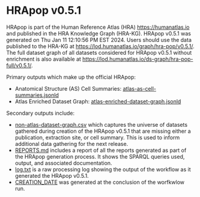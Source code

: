 # HRApop v0.5.1

HRApop is part of the Human Reference Atlas (HRA) <https://humanatlas.io> and published in the HRA Knowledge Graph (HRA-KG). HRApop v0.5.1 was generated on Thu Jan 11 12:10:56 PM EST 2024. Users should use the data published to the HRA-KG at <https://lod.humanatlas.io/graph/hra-pop/v0.5.1/>. The full dataset graph of all datasets considered for HRApop v0.5.1 without enrichment is also available at <https://lod.humanatlas.io/ds-graph/hra-pop-full/v0.5.1/>.

Primary outputs which make up the official HRApop:

* Anatomical Structure (AS) Cell Summaries: [atlas-as-cell-summaries.jsonld](atlas-as-cell-summaries.jsonld)
* Atlas Enriched Dataset Graph: [atlas-enriched-dataset-graph.jsonld](atlas-enriched-dataset-graph.jsonld)

Secondary outputs include:

* [non-atlas-dataset-graph.csv](non-atlas-dataset-graph.csv) which captures the universe of datasets gathered during creation of the HRApop v0.5.1 that are missing either a publication, extraction site, or cell summary. This is used to inform additional data gathering for the next release.
* [REPORTS.md](REPORTS.md) includes a report of all the reports generated as part of the HRApop generation process. It shows the SPARQL queries used, output, and associated documentation.
* [log.txt](log.txt) is a raw processing log showing the output of the workflow as it generated the HRApop v0.5.1.
* [CREATION_DATE](CREATION_DATE) was generated at the conclusion of the worfkwlow run.
